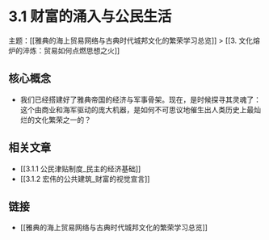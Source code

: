 # 3.1 财富的涌入与公民生活

主题：[[雅典的海上贸易网络与古典时代城邦文化的繁荣学习总览]] > [[3. 文化熔炉的淬炼：贸易如何点燃思想之火]]

## 核心概念

- 我们已经搭建好了雅典帝国的经济与军事骨架。现在，是时候探寻其灵魂了：这个由商业和海军驱动的庞大机器，是如何不可思议地催生出人类历史上最灿烂的文化繁荣之一的？

## 相关文章

- [[3.1.1 公民津贴制度_民主的经济基础]]
- [[3.1.2 宏伟的公共建筑_财富的视觉宣言]]

## 链接

- [[雅典的海上贸易网络与古典时代城邦文化的繁荣学习总览]]
